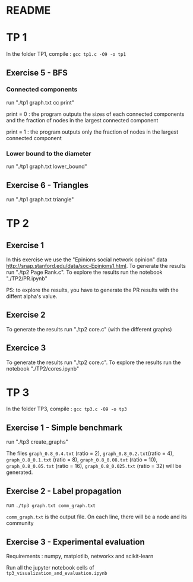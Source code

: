 # README

# TP 1

In the folder TP1, compile : `gcc tp1.c -O9 -o tp1`

## Exercise 5 - BFS

### Connected components

run "./tp1 graph.txt cc print" 

print = 0 : the program outputs the sizes of each connected components and the fraction of nodes in the largest connected component 	

print = 1 : the program outputs only the fraction of nodes in the largest connected component 

### Lower bound to the diameter

run "./tp1 graph.txt lower_bound"


## Exercise 6 - Triangles

run "./tp1 graph.txt triangle"

# TP 2 
## Exercise 1 

In this exercise we use the "Epinions social network opinion" data http://snap.stanford.edu/data/soc-Epinions1.html. To generate the results run "./tp2 Page Rank.c". To explore the results run the notebook "./TP2/PR.ipynb"

PS: to explore the results, you have to generate the PR results with the diffent alpha's value.
## Exercise 2
To generate the results run "./tp2 core.c" (with the different graphs)

## Exercice 3 
To generate the results run "./tp2 core.c". To explore the results run the notebook "./TP2/cores.ipynb"



# TP 3

In the folder TP3, compile : `gcc tp3.c -O9 -o tp3`

## Exercise 1 - Simple benchmark  

run "./tp3 create_graphs" 

The files `graph_0.8_0.4.txt` (ratio = 2),  `graph_0.8_0.2.txt`(ratio = 4),  `graph_0.8_0.1.txt` (ratio = 8),  `graph_0.8_0.08.txt` (ratio = 10),  `graph_0.8_0.05.txt` (ratio = 16),  `graph_0.8_0.025.txt` (ratio = 32) will be generated.
## Exercise 2 - Label propagation

run `./tp3 graph.txt comm_graph.txt`

`comm_graph.txt` is the output file. 
On each line, there will be a node and its community

## Exercise 3 - Experimental evaluation
Requirements : numpy, matplotlib, networkx and scikit-learn

Run all the jupyter notebook cells of `tp3_visualization_and_evaluation.ipynb`
